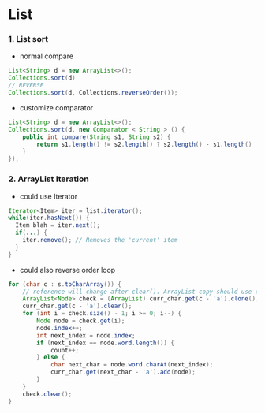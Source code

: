 # List
### 1. List sort
- normal compare
```java
List<String> d = new ArrayList<>();
Collections.sort(d)
// REVERSE
Collections.sort(d, Collections.reverseOrder());
```
- customize comparator
```java
List<String> d = new ArrayList<>();
Collections.sort(d, new Comparator < String > () {
    public int compare(String s1, String s2) {
        return s1.length() != s2.length() ? s2.length() - s1.length() : s1.compareTo(s2);
    }
});
```
### 2. ArrayList Iteration 
- could use Iterator
```java
Iterator<Item> iter = list.iterator();
while(iter.hasNext()) {
  Item blah = iter.next();
  if(...) {
    iter.remove(); // Removes the 'current' item
  }
}
```
- could also reverse order loop
```java
for (char c : s.toCharArray()) {
	// reference will change after clear(). ArrayList copy should use clone()
	ArrayList<Node> check = (ArrayList) curr_char.get(c - 'a').clone();
	curr_char.get(c - 'a').clear();
	for (int i = check.size() - 1; i >= 0; i--) {
		Node node = check.get(i);
		node.index++;
		int next_index = node.index;
		if (next_index == node.word.length()) {
			count++;
		} else {
			char next_char = node.word.charAt(next_index);
			curr_char.get(next_char - 'a').add(node);
		}
	}
	check.clear();
}
```